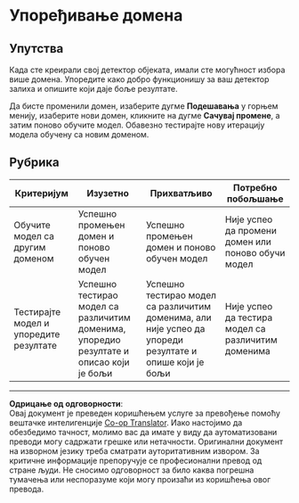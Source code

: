 <!--
CO_OP_TRANSLATOR_METADATA:
{
  "original_hash": "d93ee76fac4c2199973689ecd05baaf9",
  "translation_date": "2025-08-28T14:24:23+00:00",
  "source_file": "5-retail/lessons/1-train-stock-detector/assignment.md",
  "language_code": "sr"
}
-->
# Упоређивање домена

## Упутства

Када сте креирали свој детектор објеката, имали сте могућност избора више домена. Упоредите како добро функционишу за ваш детектор залиха и опишите који даје боље резултате.

Да бисте променили домен, изаберите дугме **Подешавања** у горњем менију, изаберите нови домен, кликните на дугме **Сачувај промене**, а затим поново обучите модел. Обавезно тестирајте нову итерацију модела обучену са новим доменом.

## Рубрика

| Критеријум | Изузетно | Прихватљиво | Потребно побољшање |
| ---------- | -------- | ----------- | ------------------ |
| Обучите модел са другим доменом | Успешно промењен домен и поново обучен модел | Успешно промењен домен и поново обучен модел | Није успео да промени домен или поново обучи модел |
| Тестирајте модел и упоредите резултате | Успешно тестирао модел са различитим доменима, упоредио резултате и описао који је бољи | Успешно тестирао модел са различитим доменима, али није успео да упореди резултате и опише који је бољи | Није успео да тестира модел са различитим доменима |

---

**Одрицање од одговорности**:  
Овај документ је преведен коришћењем услуге за превођење помоћу вештачке интелигенције [Co-op Translator](https://github.com/Azure/co-op-translator). Иако настојимо да обезбедимо тачност, молимо вас да имате у виду да аутоматизовани преводи могу садржати грешке или нетачности. Оригинални документ на изворном језику треба сматрати ауторитативним извором. За критичне информације препоручује се професионални превод од стране људи. Не сносимо одговорност за било каква погрешна тумачења или неспоразуме који могу произаћи из коришћења овог превода.
